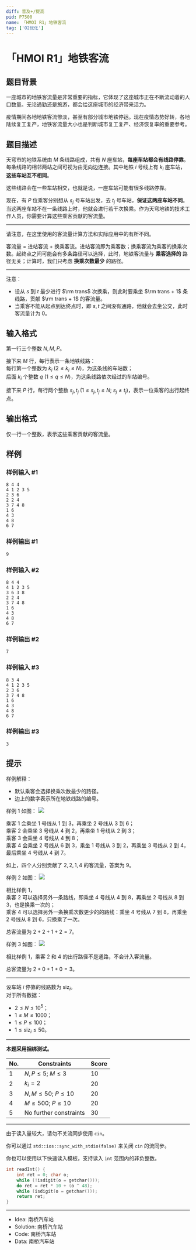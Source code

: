 ```yaml
---
diff: 普及+/提高
pid: P7500
name: 「HMOI R1」地铁客流
tag: ['O2优化']
---
```

# 「HMOI R1」地铁客流
## 题目背景

一座城市的地铁客流量是非常重要的指标，它体现了这座城市正在不断流动着的人口数量。无论通勤还是旅游，都会给这座城市的经济带来活力。

疫情期间各地地铁客流惨淡，甚至有部分城市地铁停运。现在疫情态势好转，各地陆续复工复产，地铁客流量大小也是判断城市复工复产、经济恢复率的重要参考。
## 题目描述

天穹市的地铁系统由 $M$ 条线路组成，共有 $N$ 座车站，**每座车站都会有线路停靠**。每条线路的相邻两站之间可视为由无向边连接。其中地铁 $i$ 号线上有 $k_i$ 座车站，**这些车站互不相同**。

这些线路会在一些车站相交，也就是说，一座车站可能有很多线路停靠。

现在，有 $P$ 位乘客分别想从 $s_j$ 号车站出发，去 $t_j$ 号车站，**保证这两座车站不同**。当这两座车站不在一条线路上时，他就会进行若干次换乘。作为天穹地铁的技术工作人员，你需要计算这些乘客贡献的客流量。

-------------

请注意，在这里使用的客流量计算方法和实际应用中的有所不同。

客流量 $=$ 进站客流 $+$ 换乘客流。进站客流即为乘客数；换乘客流为乘客的换乘次数。起终点之间可能会有多条路径可以选择，此时，地铁客流量与 **乘客选择的** 路径无关；计算时，我们只考虑 **换乘次数最少** 的路径。

---------

注意：

- 设从 $s$ 到 $t$ 最少进行 $\rm trans$ 次换乘，则此时要乘坐 $\rm trans + 1$ 条线路，贡献 $\rm trans + 1$ 的客流量。  
- 当乘客不能从起点到达终点时，即 $s, t$ 之间没有通路，他就会去坐公交，此时客流量计为 $0$。
## 输入格式

第一行三个整数 $N, M, P$。

接下来 $M$ 行，每行表示一条地铁线路：  
每行第一个整数为 $k_i\ (2 \le k_i \le N)$，为这条线的车站数；  
后面 $k_i$ 个整数 $q\ (1 \le q \le N)$，为这条线路依次经过的车站编号。

接下来 $P$ 行，每行两个整数 $s_j, t_j\ (1 \le s_j, t_j \le N;\ s_j \neq t_j)$，表示一位乘客的出行起终点。
## 输出格式

仅一行一个整数，表示这些乘客贡献的客流量。
## 样例

### 样例输入 #1
```
8 4 4
4 1 2 3 5
2 3 6
2 2 4
3 7 4 8
1 6
4 3
4 8
6 7
```
### 样例输出 #1
```
9
```
### 样例输入 #2
```
8 4 4
4 1 2 3 5
3 6 3 8
2 2 4
3 7 4 8
1 6
4 3
4 8
6 7
```
### 样例输出 #2
```
7
```
### 样例输入 #3
```
8 3 4
4 1 2 3 5
2 3 6
3 7 4 8
1 6
4 3
4 8
6 7
```
### 样例输出 #3
```
3
```
## 提示

样例解释：

- 默认乘客会选择换乘次数最少的路径。
- 边上的数字表示所在地铁线路的编号。

样例 1 如图：
![](https://cdn.luogu.com.cn/upload/image_hosting/t97d5qmr.png)

乘客 $1$ 会乘坐 $1$ 号线从 $1$ 到 $3$，再乘坐 $2$ 号线从 $3$ 到 $6$；  
乘客 $2$ 会乘坐 $3$ 号线从 $4$ 到 $2$，再乘坐 $1$ 号线从 $2$ 到 $3$；  
乘客 $3$ 会乘坐 $4$ 号线从 $4$ 到 $8$；  
乘客 $4$ 会乘坐 $2$ 号线从 $6$ 到 $3$，乘坐 $1$ 号线从 $3$ 到 $2$，再乘坐 $3$ 号线从 $2$ 到 $4$，最后乘坐 $4$ 号线从 $4$ 到 $7$。

如上，四个人分别贡献了 $2, 2, 1, 4$ 的客流量，答案为 $9$。

样例 2 如图：
![](https://cdn.luogu.com.cn/upload/image_hosting/i0lm9un9.png)

相比样例 1，  
乘客 $2$ 可以选择另外一条路线，即乘坐 $4$ 号线从 $4$ 到 $8$，再乘坐 $2$ 号线从 $8$ 到 $3$，也是换乘一次的；  
乘客 $4$ 可以选择另外一条换乘次数更少的的路线：乘坐 $4$ 号线从 $7$ 到 $8$，再乘坐 $2$ 号线从 $8$ 到 $6$，只换乘了一次。

总客流量为 $2 + 2 + 1 + 2 = 7$。

样例 3 如图：
![](https://cdn.luogu.com.cn/upload/image_hosting/a2afk5k5.png)

相比样例 1，乘客 $2$ 和 $4$ 的出行路径不是通路，不会计入客流量。

总客流量为 $2 + 0 + 1 + 0 = 3$。

------------

设车站 $i$ 停靠的线路数为 $\mathrm{siz}_i$。  
对于所有数据：

- $2 \le N \le 10^5$；
- $1 \le M \le 1000$；
- $1 \le P \le 100$；
- $1 \le \mathrm{siz}_i \le 50$。

--------

**本题采用捆绑测试。**

| No.  | Constraints              | Score |
| ---- | ------------------------ | ----- |
| $1$  | $N, P \le 5;\ M \le 3$   | $10$  |
| $2$  | $k_i = 2$                | $20$  |
| $3$  | $N, M \le 50;\ P \le 10$ | $20$  |
| $4$  | $M \le 500;\ P \le 10$   | $20$  |
| $5$  | No further constraints   | $30$  |

------------

由于读入量较大，请勿不关流同步使用 `cin`。

你可以通过 `std::ios::sync_with_stdio(false)` 来关闭 `cin` 的流同步。

你也可以使用以下快速读入模板，支持读入 `int` 范围内的非负整数。

```cpp
int readInt() {
	int ret = 0; char o;
	while (!isdigit(o = getchar()));
	do ret = ret * 10 + (o ^ 48);
	while (isdigit(o = getchar()));
	return ret;
}
```
----------

- Idea: 南桥汽车站
- Solution: 南桥汽车站
- Code: 南桥汽车站
- Data: 南桥汽车站

